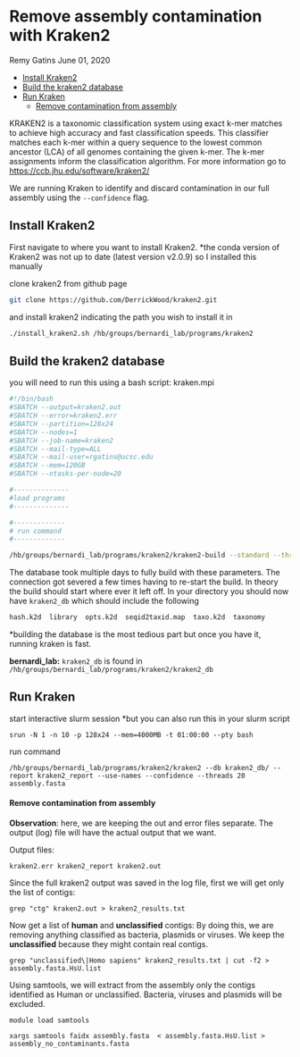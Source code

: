 Remove assembly contamination with Kraken2
================
Remy Gatins
June 01, 2020

-   [Install Kraken2](#install-kraken2)
-   [Build the kraken2 database](#build-the-kraken2-database)
-   [Run Kraken](#run-kraken)
    -   [Remove contamination from assembly](#remove-contamination-from-assembly)

KRAKEN2 is a taxonomic classification system using exact k-mer matches to achieve high accuracy and fast classification speeds. This classifier matches each k-mer within a query sequence to the lowest common ancestor (LCA) of all genomes containing the given k-mer. The k-mer assignments inform the classification algorithm. For more information go to <https://ccb.jhu.edu/software/kraken2/>

We are running Kraken to identify and discard contamination in our full assembly using the `--confidence` flag.

Install Kraken2
---------------

First navigate to where you want to install Kraken2.
\*the conda version of Kraken2 was not up to date (latest version v2.0.9) so I installed this manually

clone kraken2 from github page

``` bash
git clone https://github.com/DerrickWood/kraken2.git
```

and install kraken2 indicating the path you wish to install it in

``` bash
./install_kraken2.sh /hb/groups/bernardi_lab/programs/kraken2
```

Build the kraken2 database
--------------------------

you will need to run this using a bash script: kraken.mpi

``` bash
#!/bin/bash
#SBATCH --output=kraken2.out
#SBATCH --error=kraken2.err
#SBATCH --partition=128x24
#SBATCH --nodes=1
#SBATCH --job-name=kraken2
#SBATCH --mail-type=ALL
#SBATCH --mail-user=rgatins@ucsc.edu
#SBATCH --mem=120GB
#SBATCH --ntasks-per-node=20

#--------------
#load programs
#--------------

#-------------
# run command
#-------------

/hb/groups/bernardi_lab/programs/kraken2/kraken2-build --standard --threads 20 --db /hb/groups/bernardi_lab/programs/kraken2/kraken2_db/kraken2_db --use-ftp --no-masking
```

The database took multiple days to fully build with these parameters. The connection got severed a few times having to re-start the build. In theory the build should start where ever it left off. In your directory you should now have `kraken2_db` which should include the following

``` bash
hash.k2d  library  opts.k2d  seqid2taxid.map  taxo.k2d  taxonomy
```

\*building the database is the most tedious part but once you have it, running kraken is fast.

**bernardi\_lab:** `kraken2_db` is found in `/hb/groups/bernardi_lab/programs/kraken2/kraken2_db`

Run Kraken
----------

start interactive slurm session
\*but you can also run this in your slurm script

    srun -N 1 -n 10 -p 128x24 --mem=4000MB -t 01:00:00 --pty bash

run command

    /hb/groups/bernardi_lab/programs/kraken2/kraken2 --db kraken2_db/ --report kraken2_report --use-names --confidence --threads 20 assembly.fasta

#### Remove contamination from assembly

**Observation**: here, we are keeping the out and error files separate. The output (log) file will have the actual output that we want.

Output files:

    kraken2.err kraken2_report kraken2.out 

Since the full kraken2 output was saved in the log file, first we will get only the list of contigs:

    grep "ctg" kraken2.out > kraken2_results.txt

Now get a list of **human** and **unclassified** contigs:
By doing this, we are removing anything classified as bacteria, plasmids or viruses.
We keep the **unclassified** because they might contain real contigs.

    grep "unclassified\|Homo sapiens" kraken2_results.txt | cut -f2 > assembly.fasta.HsU.list

Using samtools, we will extract from the assembly only the contigs identified as Human or unclassified. Bacteria, viruses and plasmids will be excluded.

    module load samtools

    xargs samtools faidx assembly.fasta  < assembly.fasta.HsU.list > assembly_no_contaminants.fasta
